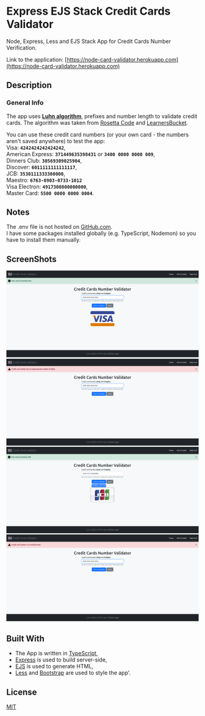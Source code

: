 # Express EJS Stack Credit Cards Validator

Node, Express, Less and EJS Stack App for Credit Cards Number Verification.

Link to the application: [https://node-card-validator.herokuapp.com](https://node-card-validator.herokuapp.com)

## Description

### General Info

The app uses **[Luhn algorithm](https://en.wikipedia.org/wiki/Luhn_algorithm)**, prefixes and number length to validate
credit cards. The algorithm was taken from
[Rosetta Code](https://rosettacode.org/wiki/Luhn_test_of_credit_card_numbers#JavaScript) and
[LearnersBucket](https://learnersbucket.com/examples/javascript/credit-card-validation-in-javascript).

You can use these credit card numbers (or your own card - the numbers aren't saved anywhere) to test the app:\
Visa: **`4242424242424242`**,\
American Express: **`371449635398431`** or **`3400 0000 0000 009`**,\
Dinners Club: **`30569309025904`**,\
Discover: **`6011111111111117`**,\
JCB: **`3530111333300000`**,\
Maestro: **`6763-0903-0733-1012`**\
Visa Electron: **`4917300800000000`**,\
Master Card: **`5500 0000 0000 0004`**.

## Notes

The .env file is not hosted on [GitHub.com](https://github.com).\
I have some packages installed globally (e.g. TypeScript, Nodemon) so you have to install them manually.

## ScreenShots

<img alt="Screen 1" src="./screenShots/screen_1.png">
<img alt="Screen 2" src="./screenShots/screen_2.png">
<img alt="Screen 3" src="./screenShots/screen_3.png">
<img alt="Screen 4" src="./screenShots/screen_4.png">

## Built With

- The App is written in [TypeScript](https://www.typescriptlang.org),
- [Express](https://expressjs.com) is used to build server-side,
- [EJS](https://ejs.co) is used to generate HTML,
- [Less](https://lesscss.org) and [Bootstrap](https://getbootstrap.com) are used to style the app'.

## License

[MIT](https://choosealicense.com/licenses/mit)
